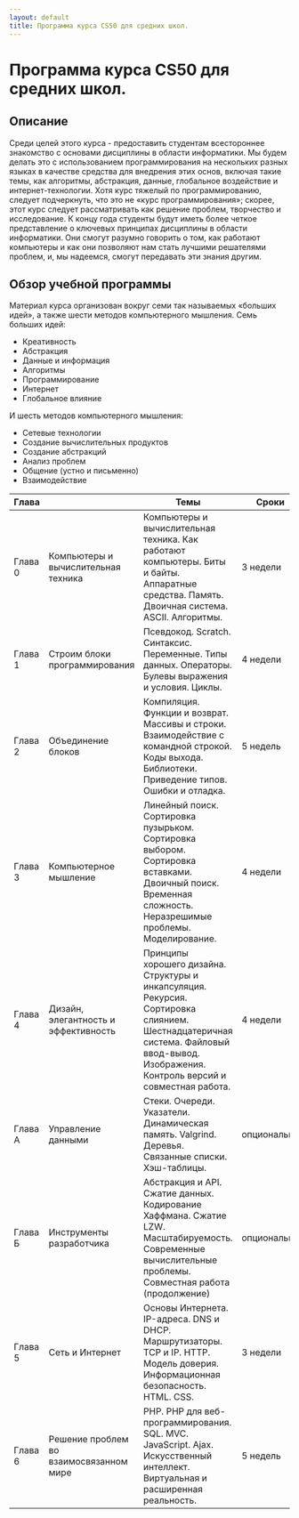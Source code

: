 ```yaml
---
layout: default
title: Программа курса CS50 для средних школ.
---
```


# Программа курса CS50 для средних школ.

## Описание

Среди целей этого курса - предоставить студентам всестороннее знакомство с основами дисциплины в области информатики. Мы будем делать это с использованием программирования на нескольких разных языках в качестве средства для внедрения этих основ, включая такие темы, как алгоритмы, абстракция, данные, глобальное воздействие и интернет-технологии. Хотя курс тяжелый по программированию, следует подчеркнуть, что это не «курс программирования»; скорее, этот курс следует рассматривать как решение проблем, творчество и исследование. К концу года студенты будут иметь более четкое представление о ключевых принципах дисциплины в области информатики. Они смогут разумно говорить о том, как работают компьютеры и как они позволяют нам стать лучшими решателями проблем, и, мы надеемся, смогут передавать эти знания другим.

## Обзор учебной программы

Материал курса организован вокруг семи так называемых «больших идей», а также шести методов компьютерного мышления. Семь больших идей:

* Креативность
* Абстракция
* Данные и информация
* Алгоритмы
* Программирование
* Интернет
* Глобальное влияние

И шесть методов компьютерного мышления:

* Сетевые технологии
* Создание вычислительных продуктов
* Создание абстракций
* Анализ проблем
* Общение (устно и письменно)
* Взаимодействие

<table class="table table-striped">
    <thead>
    <tr>
        <th scope="col" width="20%">Глава</th>
        <th scope="col"></th>
        <th scope="col">Темы</th>
        <th scope="col">Сроки</th>
    </tr>
    </thead>
    <tbody>
    <tr>
        <td>Глава 0</td>
        <td>Компьютеры и вычислительная техника</td>
        <td>Компьютеры и вычислительная техника. Как работают компьютеры. Биты и байты. Аппаратные средства. Память. Двоичная система. ASCII. Алгоритмы.</td>
        <td>3 недели</td>
    </tr>
    <tr>
        <td>Глава 1</td>
        <td>Строим блоки программирования</td>
        <td>Псевдокод. Scratch. Синтаксис. Переменные. Типы данных. Операторы. Булевы выражения и условия. Циклы.</td>
        <td>4 недели</td>
    </tr>
    <tr>
        <td>Глава 2</td>
        <td>Объединение блоков</td>
        <td>Компиляция. Функции и возврат. Массивы и строки. Взаимодействие с командной строкой. Коды выхода. Библиотеки. Приведение типов. Ошибки и отладка.</td>
        <td>5 недель</td>
    </tr>
    <tr>
        <td>Глава 3</td>
        <td>Компьютерное мышление</td>
        <td>Линейный поиск. Сортировка пузырьком. Сортировка выбором. Сортировка вставками. Двоичный поиск. Временная сложность. Неразрешимые проблемы. Моделирование.</td>
        <td>4 недели</td>
    </tr>
    <tr>
        <td>Глава 4</td>
        <td>Дизайн, элегантность и эффективность</td>
        <td>Принципы хорошего дизайна. Структуры и инкапсуляция. Рекурсия. Сортировка слиянием. Шестнадцатеричная система. Файловый ввод-вывод. Изображения. Контроль версий и совместная работа.</td>
        <td>4 недели</td>
    </tr>
    <tr>
        <td>Глава А</td>
        <td>Управление данными</td>
        <td>Стеки. Очереди. Указатели. Динамическая память. Valgrind. Деревья. Связанные списки. Хэш-таблицы.</td>
        <td>опционально</td>
    </tr>
    <tr>
        <td>Глава Б</td>
        <td>Инструменты разработчика</td>
        <td>Абстракция и API. Сжатие данных. Кодирование Хаффмана. Сжатие LZW. Масштабируемость. Современные вычислительные проблемы. Совместная работа (продолжение)</td>
        <td>опционально</td>
    </tr>
    <tr>
        <td>Глава 5</td>
        <td>Сеть и Интернет</td>
        <td>Основы Интернета. IP-адреса. DNS и DHCP. Маршрутизаторы. TCP и IP. HTTP. Модель доверия. Информационная безопасность. HTML. CSS.</td>
        <td>3 недели</td>
    </tr>
    <tr>
        <td>Глава 6</td>
        <td>Решение проблем во взаимосвязанном мире</td>
        <td>PHP. PHP для веб-программирования. SQL. MVC. JavaScript. Ajax. Искусственный интеллект. Виртуальная и расширенная реальность.</td>
        <td>5 недель</td>
    </tr>

